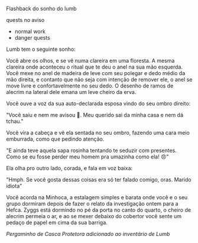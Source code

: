 Flashback do sonho do lumb

quests no aviso
- normal work
- danger quests

Lumb tem o seguinte sonho:

Você abre os olhos, e se vê numa clareira em uma floresta. A mesma clareira onde aconteceu o ritual que te deu o anel na sua mão esquerda. Você mexe no anel de madeira de leve com seu polegar e dedo médio da mão direita, e contanto que não seja com intenção de remover ele, o anel se move livre e confortavelmente no seu dedo. O desenho de ramos de alecrim na lateral dele emana um leve cheiro da erva.

Você ouve a voz da sua  auto-declarada esposa vindo do seu ombro direito:

"Você saiu e nem me avisou 🥺. Meu querido sai da minha casa e nem dá tchau."

Você vira a cabeça e vê ela sentada no seu ombro, fazendo uma cara meio emburrada, como que pedindo atenção.

"E ainda teve aquela sapa rosinha tentando te seduzir com presentes. Como se eu fosse perder meu homem pra umazinha como ela! 😠"

Ela olha pro outro lado, corada, e fala em voz baixa:

"Hmph. Se você gosta dessas coisas era só ter falado comigo, oras. Marido idiota"

Você acorda na Minhoca, a estalagem simples e barata onde você e o seu grupo dormiram depois de fazer o relato da investigação ontem para a Hefca. Zyggs está dormindo no pé da porta no canto do quarto, o cheiro de alecrim permeia o ar, e ao se mexer debaixo do cobertor você sente um pedaço de papel em cima da sua barriga.

*Pergaminho de Casca Protetora adicionado ao inventário de Lumb*

